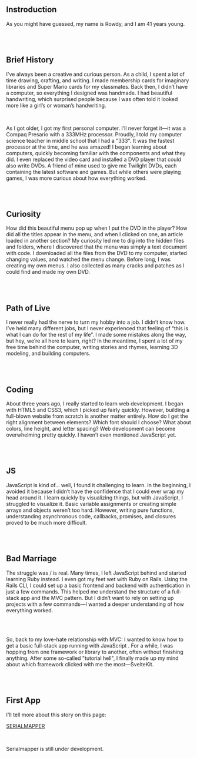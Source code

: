 <h2 class="about__heading">Instroduction</h2>

<p class="about__paragraph">As you might have guessed, my name is Rowdy, and I am 41 years young.</p>

<br>
<br>

<h2 class="about__heading">Brief History</h2>

<p class="about__paragraph">I've always been a creative and curious person. As a child, I spent a lot of time drawing, crafting, and writing. I made membership cards for imaginary libraries and Super Mario cards for my classmates. Back then, I didn’t have a computer, so everything I designed was handmade. I had beautiful handwriting, which surprised people because I was often told it looked more like a girl’s or woman’s handwriting.</p>

<br>

<p class="about__paragraph">As I got older, I got my first personal computer. I’ll never forget it—it was a Compaq Presario with a 333MHz processor. Proudly, I told my computer science teacher in middle school that I had a "333". It was the fastest processor at the time, and he was amazed! I began learning about computers, quickly becoming familiar with the components and what they did. I even replaced the video card and installed a DVD player that could also write DVDs. A friend of mine used to give me Twilight DVDs, each containing the latest software and games. But while others were playing games, I was more curious about how everything worked.</p>

<br>
<br>

<h2 class="about__heading">Curiosity</h2>

<p class="about__paragraph">How did this beautiful menu pop up when I put the DVD in the player? How did all the titles appear in the menu, and when I clicked on one, an article loaded in another section? My curiosity led me to dig into the hidden files and folders, where I discovered that the menu was simply a text document with code. I downloaded all the files from the DVD to my computer, started changing values, and watched the menu change. Before long, I was creating my own menus. I also collected as many cracks and patches as I could find and made my own DVD.</p>

<br>
<br>

<h2 class="about__heading">Path of Live</h2>

<p class="about__paragraph">I never really had the nerve to turn my hobby into a job. I didn’t know how. I’ve held many different jobs, but I never experienced that feeling of “this is what I can do for the rest of my life”. I made some mistakes along the way, but hey, we’re all here to learn, right? In the meantime, I spent a lot of my free time behind the computer, writing stories and rhymes, learning 3D modeling, and building computers.</p>

<br>
<br>

<h2 class="about__heading yellow">Coding</h2>

<p class="about__paragraph">About three years ago, I really started to learn web development. I began with <span class="html__span">HTML5 </span> and <span class="css__span">CSS3,</span> which I picked up fairly quickly. However, building a full-blown website from scratch is another matter entirely. How do I get the right alignment between elements? Which font should I choose? What about colors, line height, and letter spacing? Web development can become overwhelming pretty quickly. I haven’t even mentioned <span class="javascript__span">JavaScript</span> yet.</p>

<br>
<br>

<h2 class="about__heading text orna">JS</h2>

<p class="about__paragraph">JavaScript is kind of… well, I found it challenging to learn. In the beginning, I avoided it because I didn’t have the confidence that I could ever wrap my head around it. I learn quickly by visualizing things, but with JavaScript, I struggled to visualize it. Basic variable assignments or creating simple arrays and objects weren’t too hard. However, writing pure functions, understanding asynchronous code, callbacks, promises, and closures proved to be much more difficult.</p>

<br>
<br>

<h2 class="about__heading">Bad Marriage</h2>

<p class="about__paragraph viol">The struggle was / is real. Many times, I left <span class="javascript__span">JavaScript</span> behind and started learning <span class="ruby__span">Ruby</span> instead. I even got my feet wet with <span class="rails__span">Ruby on Rails</span>. Using the Rails <span class="cli__span">CLI</span>, I could set up a basic frontend and backend with authentication in just a few commands. This helped me understand the structure of a full-stack app and the <span class="mvc__span">MVC</span> pattern. But I didn’t want to rely on setting up projects with a few commands—I wanted a deeper understanding of how everything worked.</p>

<br>
<br>

<p class="about__paragraph oran">So, back to my love-hate relationship with <span class="mvc__span">MVC</span>: I wanted to know how to get a basic full-stack app running with <span class="javascript__span">JavaScript</span> . For a while, I was hopping from one framework or library to another, often without finishing anything. After some so-called "tutorial hell", I finally made up my mind about which framework clicked with me the most—<span class="svelte__span">SvelteKit</span>.</p>

<br>
<br>

<h2 class="about__heading">First App</h2>

<p class="about__paragraph">I'll tell more about this story on this page:

<a class="about__serialmapper__link" href="/app/private">SERIALMAPPER</a>

</p>

<br>

<p class="about__paragraph">Serialmapper is still under development.</p>
